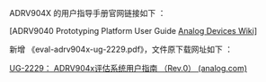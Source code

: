 ADRV904X 的用户指导手册官网链接如下 ：

[ADRV9040 Prototyping Platform User Guide [Analog Devices Wiki\]](https://wiki.analog.com/resources/eval/user-guides/adrv904x)



新增 《eval-adrv904x-ug-2229.pdf》，文件原下载网址如下 ：

[UG-2229： ADRV904x评估系统用户指南 （Rev.0） (analog.com)](https://www.analog.com/media/en/technical-documentation/user-guides/eval-adrv904x-ug-2229.pdf)